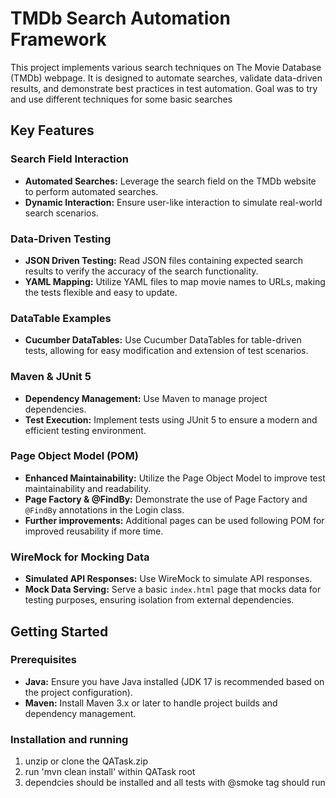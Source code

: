 # TMDb Search Automation Framework

This project implements various search techniques on The Movie Database (TMDb) webpage. It is designed to automate searches, validate data-driven results, and demonstrate best practices in test automation. Goal was to try and use different techniques for some basic searches

## Key Features

### Search Field Interaction
- **Automated Searches:** Leverage the search field on the TMDb website to perform automated searches.
- **Dynamic Interaction:** Ensure user-like interaction to simulate real-world search scenarios.

### Data-Driven Testing
- **JSON Driven Testing:** Read JSON files containing expected search results to verify the accuracy of the search functionality.
- **YAML Mapping:** Utilize YAML files to map movie names to URLs, making the tests flexible and easy to update.

### DataTable Examples
- **Cucumber DataTables:** Use Cucumber DataTables for table-driven tests, allowing for easy modification and extension of test scenarios.

### Maven & JUnit 5
- **Dependency Management:** Use Maven to manage project dependencies.
- **Test Execution:** Implement tests using JUnit 5 to ensure a modern and efficient testing environment.

### Page Object Model (POM)
- **Enhanced Maintainability:** Utilize the Page Object Model to improve test maintainability and readability.
- **Page Factory & @FindBy:** Demonstrate the use of Page Factory and `@FindBy` annotations in the Login class.
- **Further improvements:** Additional pages can be used following POM for improved reusability if more time.

### WireMock for Mocking Data
- **Simulated API Responses:** Use WireMock to simulate API responses.
- **Mock Data Serving:** Serve a basic `index.html` page that mocks data for testing purposes, ensuring isolation from external dependencies.

## Getting Started

### Prerequisites
- **Java:** Ensure you have Java installed (JDK 17 is recommended based on the project configuration).
- **Maven:** Install Maven 3.x or later to handle project builds and dependency management.

### Installation and running
1. unzip or clone the QATask.zip
2. run 'mvn clean install' within QATask root
3. dependcies should be installed and all tests with @smoke tag should run

